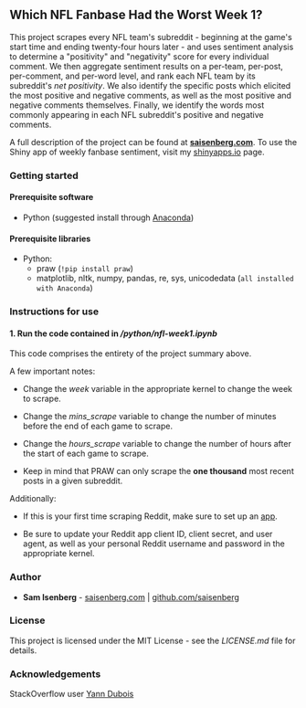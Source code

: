 
## Which NFL Fanbase Had the Worst Week 1?

This project scrapes every NFL team's subreddit - beginning at the game's start time and ending twenty-four hours later - and uses sentiment analysis to determine a "positivity" and "negativity" score for every individual comment. We then aggregate sentiment results on a per-team, per-post, per-comment, and per-word level, and rank each NFL team by its subreddit's *net positivity*. We also identify the specific posts which elicited the most positive and negative comments, as well as the most positive and negative comments themselves. Finally, we identify the words most commonly appearing in each NFL subreddit's positive and negative comments.

A full description of the project can be found at [**saisenberg.com**](https://saisenberg.com/projects/nfl-week1.html). To use the Shiny app of weekly fanbase sentiment, visit my [shinyapps.io](https://saisenberg.shinyapps.io/weekly-nfl-sentiment/) page.

### Getting started

#### Prerequisite software

* Python (suggested install through [Anaconda](https://www.anaconda.com/download/))

#### Prerequisite libraries

* Python:
    - praw (```!pip install praw```)
    - matplotlib, nltk, numpy, pandas, re, sys, unicodedata (```all installed with Anaconda```)
    
### Instructions for use

#### 1. Run the code contained in */python/nfl-week1.ipynb*

This code comprises the entirety of the project summary above.

A few important notes:

* Change the *week* variable in the appropriate kernel to change the week to scrape. 

* Change the *mins_scrape* variable to change the number of minutes before the end of each game to scrape. 

* Change the *hours_scrape* variable to change the number of hours after the start of each game to scrape.

* Keep in mind that PRAW can only scrape the **one thousand** most recent posts in a given subreddit.

Additionally:

* If this is your first time scraping Reddit, make sure to set up an [app](https://www.reddit.com/prefs/apps).

* Be sure to update your Reddit app client ID, client secret, and user agent, as well as your personal Reddit username and password in the appropriate kernel.

### Author

* **Sam Isenberg** - [saisenberg.com](https://saisenberg.com) | [github.com/saisenberg](https://github.com/saisenberg)


### License

This project is licensed under the MIT License - see the *LICENSE.md* file for details.

### Acknowledgements

StackOverflow user [Yann Dubois](https://stackoverflow.com/questions/43018030/replace-appostrophe-short-words-in-python/47091370#47091370)
